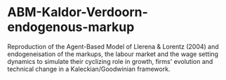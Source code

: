 # ABM-Kaldor-Verdoorn-endogenous-markup
Reproduction of the Agent-Based Model of Llerena &amp; Lorentz (2004) and endogeneisation of the markups, the labour market and the wage setting dynamics to simulate their cyclizing role in growth, firms' evolution and technical change in a Kaleckian/Goodwinian framework. 
